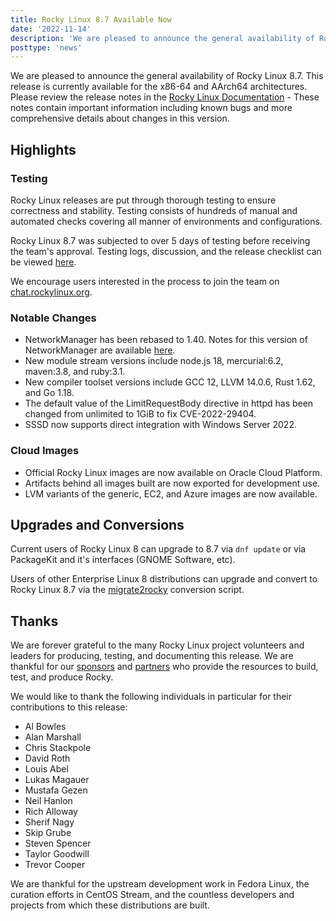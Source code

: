 ```yaml
---
title: Rocky Linux 8.7 Available Now
date: '2022-11-14'
description: 'We are pleased to announce the general availability of Rocky Linux 8.7. Read to learn more!'
posttype: 'news'
---
```


We are pleased to announce the general availability of Rocky Linux 8.7. This release is currently available for the x86-64 and AArch64 architectures. Please review the release notes in the [Rocky Linux Documentation](https://docs.rockylinux.org/release_notes/8_7) - These notes contain important information including known bugs and more comprehensive details about changes in this version.

## Highlights

### Testing

Rocky Linux releases are put through thorough testing to ensure correctness and stability. Testing consists of hundreds of manual and automated checks covering all manner of environments and configurations.

Rocky Linux 8.7 was subjected to over 5 days of testing before receiving the team's approval. Testing logs, discussion, and the release checklist can be viewed [here](https://chat.rockylinux.org/rocky-linux/channels/rocky-release-v87).

We encourage users interested in the process to join the team on [chat.rockylinux.org](https://chat.rockylinux.org/rocky-linux/channels/testing).

### Notable Changes

- NetworkManager has been rebased to 1.40. Notes for this version of NetworkManager are available [here](https://github.com/NetworkManager/NetworkManager/blob/nm-1-40/NEWS).
- New module stream versions include node.js 18, mercurial:6.2, maven:3.8, and ruby:3.1.
- New compiler toolset versions include GCC 12, LLVM 14.0.6, Rust 1.62, and Go 1.18.
- The default value of the LimitRequestBody directive in httpd has been changed from unlimited to 1GiB to fix CVE-2022-29404.
- SSSD now supports direct integration with Windows Server 2022.

### Cloud Images

- Official Rocky Linux images are now available on Oracle Cloud Platform.
- Artifacts behind all images built are now exported for development use.
- LVM variants of the generic, EC2, and Azure images are now available.

## Upgrades and Conversions

Current users of Rocky Linux 8 can upgrade to 8.7 via `dnf update` or via PackageKit and it's interfaces (GNOME Software, etc).

Users of other Enterprise Linux 8 distributions can upgrade and convert to Rocky Linux 8.7 via the [migrate2rocky](https://github.com/rocky-linux/rocky-tools/tree/main/migrate2rocky) conversion script.

## Thanks

We are forever grateful to the many Rocky Linux project volunteers and leaders for producing, testing, and documenting this release. We are thankful for our [sponsors](/sponsors) and [partners](/partners) who provide the resources to build, test, and produce Rocky.

We would like to thank the following individuals in particular for their contributions to this release:

- Al Bowles
- Alan Marshall
- Chris Stackpole
- David Roth
- Louis Abel
- Lukas Magauer
- Mustafa Gezen
- Neil Hanlon
- Rich Alloway
- Sherif Nagy
- Skip Grube
- Steven Spencer
- Taylor Goodwill
- Trevor Cooper

We are thankful for the upstream development work in Fedora Linux, the curation efforts in CentOS Stream, and the countless developers and projects from which these distributions are built.
